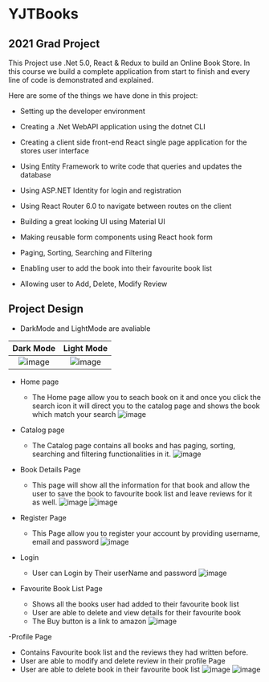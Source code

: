 # YJTBooks
## 2021 Grad Project
This Project use .Net 5.0, React & Redux to build an Online Book Store.
In this course we build a complete application from start to finish and every line of code is demonstrated and explained.

Here are some of the things we have done in this project:

- Setting up the developer environment

- Creating a .Net WebAPI application using the dotnet CLI

- Creating a client side front-end React single page application for the stores user interface

- Using Entity Framework to write code that queries and updates the database

- Using ASP.NET Identity for login and registration

- Using React Router 6.0 to navigate between routes on the client

- Building a great looking UI using Material UI

- Making reusable form components using React hook form

- Paging, Sorting, Searching and Filtering

- Enabling user to add the book into their favourite book list

- Allowing user to Add, Delete, Modify Review

## Project Design
- DarkMode and LightMode are avaliable

Dark Mode                  |  Light Mode
:-------------------------:|:-------------------------:
![image](https://user-images.githubusercontent.com/92391502/152415753-0867c29d-6ac2-4064-9dae-cc54c9ad9e77.png)  |  ![image](https://user-images.githubusercontent.com/92391502/152415867-9412e0ae-009b-4a52-a14e-6bae64d374b8.png)
  

- Home page
  - The Home page allow you to seach book on it and once you click the search icon it will direct you to the catalog page and shows the book which match your search
  ![image](https://user-images.githubusercontent.com/92391502/152415507-85a0d07c-608b-47d0-8d8c-7e5b701a00ac.png)

- Catalog page
  - The Catalog page contains all books and has paging, sorting, searching and filtering functionalities in it.
  ![image](https://user-images.githubusercontent.com/92391502/152415867-9412e0ae-009b-4a52-a14e-6bae64d374b8.png)

- Book Details Page
  - This page will show all the information for that book and allow the user to save the book to favourite book list and leave reviews for it as well.
    ![image](https://user-images.githubusercontent.com/92391502/152416724-0e5a018a-641e-432e-bf94-a320609fa336.png)
    ![image](https://user-images.githubusercontent.com/92391502/152417429-bccdcf4c-0b4e-479e-b2c8-39dae4094984.png)

- Register Page
  - This Page allow you to register your account by providing username, email and password
  ![image](https://user-images.githubusercontent.com/92391502/152416292-2fa73999-8b77-44c9-b6da-aa6923a98f2e.png)

- Login
  - User can Login by Their userName and password
  ![image](https://user-images.githubusercontent.com/92391502/152416423-cce681d7-3b1c-4f55-baa8-efd9108b0485.png)

- Favourite Book List Page
  - Shows all the books user had added to their favourite book list
  - User are able to delete and view details for their favourite book
  - The Buy button is a link to amazon
  ![image](https://user-images.githubusercontent.com/92391502/152417697-d145f3f3-fb22-46ea-aa57-883e62bdd5b2.png)
  
-Profile Page
 - Contains Favourite book list and the reviews they had written before.
 - User are able to modify and delete review in their profile Page
 - User are able to delete book in their favourite book list
 ![image](https://user-images.githubusercontent.com/92391502/152418278-4eecf865-a829-4e38-bd49-17b20f90f0d9.png)
 ![image](https://user-images.githubusercontent.com/92391502/152418345-33f91b6a-5680-4c40-9af2-22dd6ce2857a.png)


